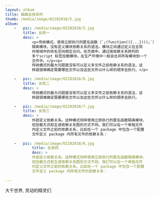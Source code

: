 ```yaml
---
layout: album
title: 插画女孩系列
thumb: /media/image/02282018/5.jpg
album:
    -   pic: /media/image/02282018/5.jpg
        title: 女孩一
        desc: >
            <p>传统模式。使用立即执行的匿名函数（`;(function(){...})();`）
            隔离模块，没有定义模块依赖关系的语法。模块之间通过定义在全局
            作用域中的命名空间相互访问。在页面中，通过按依赖关系排列的
            多个script 标签加载模块。在生产环境中一般会合并所有模块到一个
            文件中。</p><p>
            传统模式的最大问题是没有可以定义多文件之前依赖关系的语法，这
            样就很难确定需要哪些文件以及这些文件以什么样的顺序去执行。</p>

    -   pic: /media/image/02282018/6.jpg
        title: 女孩二
        desc: >
            传统模式的最大问题是没有可以定义多文件之前依赖关系的语法，这
            样就很难确定需要哪些文件以及这些文件以什么样的顺序去执行。

    -   pic: /media/image/02282018/7.jpg
        title: 女孩三
        desc: >
            外部定义依赖关系。这种模式同样使用立即执行的匿名函数隔离模块，
            但加载方式和生成依赖关系图的方式不同。我们可以在一个单独文件
            内定义文件之前的依赖关系，比如在一个 package 中包含一个配置
            文件定义 package 内所有文件的依赖关系：
            
    -   pic: /media/image/02282018/8.jpg
            title: 女孩四
            desc: >
            外部定义依赖关系。这种模式同样使用立即执行的匿名函数隔离模块，
            但加载方式和生成依赖关系图的方式不同。我们可以在一个单独文件
            内定义文件之前的依赖关系，比如在一个 package 中包含一个配置
            文件定义 package 内所有文件的依赖关系：
            
---
```


大千世界, 灵动的精灵们
